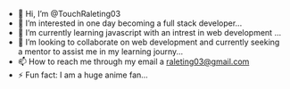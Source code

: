 - 👋 Hi, I’m @TouchRaleting03
- 👀 I’m interested in one day becoming a full stack developer...
- 🌱 I’m currently learning javascript with an intrest in web development ...
- 💞️ I’m looking to collaborate on web development and currently seeking a mentor to assist me in my learning journy...
- 📫 How to reach me through my email a raleting03@gmail.com 
- ⚡ Fun fact: I am a huge anime fan...

<!---
TouchRaleting03/TouchRaleting03 is a ✨ special ✨ repository because its `README.md` (this file) appears on your GitHub profile.
You can click the Preview link to take a look at your changes.
--->
